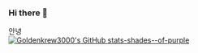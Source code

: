 ### Hi there 👋

<!--
**Goldenkrew3000/Goldenkrew3000** is a ✨ _special_ ✨ repository because its `README.md` (this file) appears on your GitHub profile.

Here are some ideas to get you started:

- 🔭 I’m currently working on ...
- 🌱 I’m currently learning ...
- 👯 I’m looking to collaborate on ...
- 🤔 I’m looking for help with ...
- 💬 Ask me about ...
- 📫 How to reach me: ...
- 😄 Pronouns: ...
- ⚡ Fun fact: ...
-->

안녕 <br>
[![Goldenkrew3000's GitHub stats-shades--of-purple](https://github-readme-stats.vercel.app/api?username=goldenkrew3000)](https://github.com/anuraghazra/github-readme-stats)
